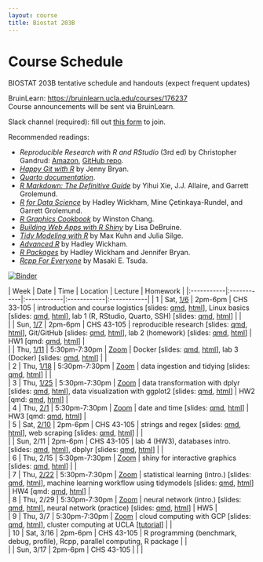 ```yaml
---
layout: course
title: Biostat 203B
---
```


# Course Schedule

BIOSTAT 203B tentative schedule and handouts (expect frequent updates)

BruinLearn: <https://bruinlearn.ucla.edu/courses/176237>  
Course announcements will be sent via BruinLearn. 

Slack channel (required): fill out [this form](https://forms.gle/eC6RNTGoQTFNt1Jd8) to join.  

Recommended readings:  

* _Reproducible Research with R and RStudio_ (3rd ed) by Christopher Gandrud: [Amazon](https://www.amazon.com/Reproducible-Research-RStudio-Chapman-Hall-dp-0367144026/dp/0367144026/ref=dp_ob_title_bk), [GitHub repo](https://github.com/christophergandrud/Rep-Res-Book).  
* [_Happy Git with R_](http://happygitwithr.com) by Jenny Bryan.  
* [_Quarto documentation_](https://quarto.org/docs/guide/).  
* [_R Markdown: The Definitive Guide_](https://bookdown.org/yihui/rmarkdown/) by Yihui Xie, J.J. Allaire, and Garrett Grolemund.  
* [_R for Data Science_](https://r4ds.hadley.nz/) by Hadley Wickham, Mine Çetinkaya-Rundel, and Garrett Grolemund.  
* [_R Graphics Cookbook_](https://r-graphics.org) by Winston Chang.   
* [_Building Web Apps with R Shiny_](https://debruine.github.io/shinyintro) by Lisa DeBruine.  
* [_Tidy Modeling with R_](https://www.tmwr.org/) by Max Kuhn and Julia Silge.  
* [_Advanced R_](https://adv-r.hadley.nz/) by Hadley Wickham.  
* [_R Packages_](https://r-pkgs.org/) by Hadley Wickham and Jennifer Bryan.  
* [_Rcpp For Everyone_](https://teuder.github.io/rcpp4everyone_en/) by Masaki E. Tsuda.  

[![Binder](https://mybinder.org/badge_logo.svg)](https://mybinder.org/v2/gh/ucla-biostat-203b/2024winter/main?urlpath=rstudio)

| Week | Date | Time | Location | Lecture | Homework |
|:-----------|:------------|:------------|:------------|:------------|
| 1 | Sat, [1/6](https://ucla-biostat-203b.github.io/2024winter/biostat203bwinter2024lec80/2024/01/06/lec80.html) | 2pm-6pm | CHS 33-105 | introduction and course logistics \[slides: [qmd](https://raw.githubusercontent.com/ucla-biostat-203b/2024winter/main/slides/01-intro/intro.qmd), [html](../slides/01-intro/intro.html)\], Linux basics \[slides: [qmd](https://raw.githubusercontent.com/ucla-biostat-203b/2024winter/main/slides/02-linux/linux.qmd), [html](../slides/02-linux/linux.html)\], lab 1 (R, RStudio, Quarto, SSH) \[slides: [qmd](https://raw.githubusercontent.com/ucla-biostat-203b/2024winter/main/labs/lab01/lab01.qmd), [html](../labs/lab01/lab01.html)\] | |   
|   | Sun, [1/7](https://ucla-biostat-203b.github.io/2024winter/biostat203bwinter2024lec80/2024/01/07/lec80.html) | 2pm-6pm | CHS 43-105 | reproducible research \[slides: [qmd](https://raw.githubusercontent.com/ucla-biostat-203b/2024winter/main/slides/03-repres/repres.qmd), [html](../slides/03-repres/repres.html)\], Git/GitHub \[slides: [qmd](https://raw.githubusercontent.com/ucla-biostat-203b/2024winter/main/slides/04-git/git.qmd), [html](../slides/04-git/git.html)\], lab 2 (homework) \[slides: [qmd](https://raw.githubusercontent.com/ucla-biostat-203b/2024winter/main/labs/lab02/lab02.qmd), [html](../labs/lab02/lab02.html)\] | HW1 \[qmd: [qmd](https://raw.githubusercontent.com/ucla-biostat-203b/2024winter/main/hw/hw1/hw1.qmd), [html](../hw/hw1/hw1.html)\] |   
|   | Thu, [1/11](https://ucla-biostat-203b.github.io/2024winter/biostat203bwinter2024lec80/2024/01/11/lec80.html) | 5:30pm-7:30pm | [Zoom](https://ucla.zoom.us/j/97770904876) | Docker \[slides: [qmd](https://raw.githubusercontent.com/ucla-biostat-203b/2024winter/main/slides/19-docker/docker.qmd), [html](../slides/19-docker/docker.html)\], lab 3 (Docker) \[slides: [qmd](https://raw.githubusercontent.com/ucla-biostat-203b/2024winter/main/labs/lab03/lab03.qmd), [html](../labs/lab03/lab03.html)\] | |   
| 2 | Thu, [1/18](https://ucla-biostat-203b.github.io/2024winter/biostat203bwinter2024lec80/2024/01/18/lec80.html) | 5:30pm-7:30pm | [Zoom](https://ucla.zoom.us/j/97770904876) | data ingestion and tidying \[slides: [qmd](https://raw.githubusercontent.com/ucla-biostat-203b/2024winter/main/slides/05-tidy/tidy.qmd), [html](../slides/05-tidy/tidy.html)\] | |    
| 3 | Thu, [1/25](https://ucla-biostat-203b.github.io/2024winter/biostat203bwinter2024lec80/2024/01/25/lec80.html) | 5:30pm-7:30pm | [Zoom](https://ucla.zoom.us/j/97770904876) | data transformation with dplyr \[slides: [qmd](https://raw.githubusercontent.com/ucla-biostat-203b/2024winter/main/slides/07-dplyr/dplyr.qmd), [html](../slides/07-dplyr/dplyr.html)\], data visualization with ggplot2 \[slides: [qmd](https://raw.githubusercontent.com/ucla-biostat-203b/2024winter/main/slides/06-vis/ggplot2.qmd), [html](../slides/06-vis/ggplot2.html)\] | HW2 \[qmd: [qmd](https://raw.githubusercontent.com/ucla-biostat-203b/2024winter/main/hw/hw2/hw2.qmd), [html](../hw/hw2/hw2.html)\] |    
| 4 | Thu, [2/1](https://ucla-biostat-203b.github.io/2024winter/biostat203bwinter2024lec80/2024/02/01/lec80.html)  | 5:30pm-7:30pm | [Zoom](https://ucla.zoom.us/j/97770904876) | date and time \[slides: [qmd](https://raw.githubusercontent.com/ucla-biostat-203b/2024winter/main/slides/08-datetime/datetime.qmd), [html](../slides/08-datetime/datetime.html)\] | HW3 \[qmd: [qmd](https://raw.githubusercontent.com/ucla-biostat-203b/2024winter/main/hw/hw3/hw3.qmd), [html](../hw/hw3/hw3.html)\] |     
| 5 | Sat, [2/10](https://ucla-biostat-203b.github.io/2024winter/biostat203bwinter2024lec80/2024/02/10/lec80.html) | 2pm-6pm | CHS 43-105 | strings and regex \[slides: [qmd](https://raw.githubusercontent.com/ucla-biostat-203b/2024winter/main/slides/09-strings/stringr.qmd), [html](../slides/09-strings/stringr.html)\], web scraping \[slides: [qmd](https://raw.githubusercontent.com/ucla-biostat-203b/2024winter/main/slides/10-scraping/scraping.qmd), [html](../slides/10-scraping/scraping.html)\] | |    
|   | Sun, 2/11 | 2pm-6pm | CHS 43-105 | lab 4 (HW3), databases intro. \[slides: [qmd](https://raw.githubusercontent.com/ucla-biostat-203b/2024winter/main/slides/12-dbplyr/dbintro.qmd), [html](../slides/12-dbplyr/dbintro.html)\], dbplyr \[slides: [qmd](https://raw.githubusercontent.com/ucla-biostat-203b/2024winter/main/slides/12-dbplyr/dbplyr.qmd), [html](../slides/12-dbplyr/dbplyr.html)\] | |   
| 6 | Thu, 2/15 | 5:30pm-7:30pm | [Zoom](https://ucla.zoom.us/j/97770904876) | shiny for interactive graphics \[slides: [qmd](https://raw.githubusercontent.com/ucla-biostat-203b/2024winter/main/slides/11-shiny/shiny.qmd), [html](../slides/11-shiny/shiny.html)\] |  |    
| 7 | Thu, [2/22](https://ucla-biostat-203b.github.io/2024winter/biostat203bwinter2024lec80/2024/02/22/lec80.html) | 5:30pm-7:30pm | [Zoom](https://ucla.zoom.us/j/97770904876) | statistical learning (intro.) \[slides: [qmd](https://raw.githubusercontent.com/ucla-biostat-203b/2024winter/main/slides/14-statlearn/statlearn.qmd), [html](../slides/14-statlearn/statlearn.html)\], machine learning workflow using tidymodels \[slides: [qmd](https://raw.githubusercontent.com/ucla-biostat-203b/2024winter/main/slides/18-tidymodels/tidymodels.qmd), [html](https://ucla-biostat-203b.github.io/2024winter/slides/18-tidymodels/tidymodels.html)\] | HW4 \[qmd: [qmd](https://raw.githubusercontent.com/ucla-biostat-203b/2024winter/main/hw/hw4/hw4.qmd), [html](../hw/hw3/hw4.html)\] |   
| 8 | Thu, 2/29 | 5:30pm-7:30pm | [Zoom](https://ucla.zoom.us/j/97770904876) | neural network (intro.) \[slides: [qmd](https://raw.githubusercontent.com/ucla-biostat-203b/2024winter/main/slides/15-nn/nn.qmd), [html](https://ucla-biostat-203b.github.io/2024winter/slides/15-nn/nn.html)\], neural network (practice) \[slides: [qmd](https://raw.githubusercontent.com/ucla-biostat-203b/2024winter/main/slides/15-nn/nn_practice.qmd), [html](https://ucla-biostat-203b.github.io/2024winter/slides/15-nn/nn_practice.html)\] | HW5 |    
| 9 | Thu, 3/7 | 5:30pm-7:30pm | [Zoom](https://ucla.zoom.us/j/97770904876) | cloud computing with GCP \[slides: [qmd](https://raw.githubusercontent.com/ucla-biostat-203b/2024winter/main/slides/13-gcp/gcp.qmd), [html](../slides/13-gcp/gcp.html)\], cluster computing at UCLA \[[tutorial](https://github.com/chris-german/Hoffman2Tutorials)\] | |   
| 10 | Sat, 3/16 | 2pm-6pm | CHS 43-105 | R programming (benchmark, debug, profile), Rcpp, parallel computing, R package | |   
|    | Sun, 3/17 | 2pm-6pm | CHS 43-105 |  | |   
